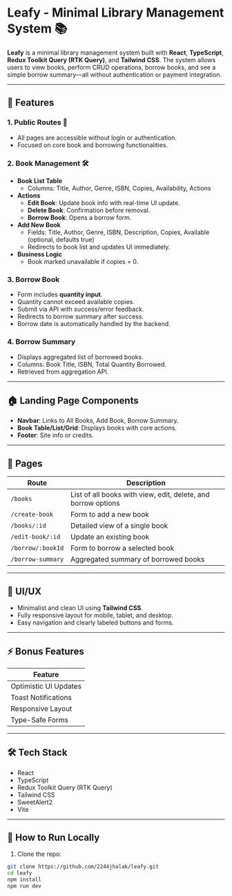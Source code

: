# Leafy - Minimal Library Management System 📚

**Leafy** is a minimal library management system built with **React**, **TypeScript**, **Redux Toolkit Query (RTK Query)**, and **Tailwind CSS**. The system allows users to view books, perform CRUD operations, borrow books, and see a simple borrow summary—all without authentication or payment integration.

---

## 🌟 Features

### 1. Public Routes 🚀
- All pages are accessible without login or authentication.
- Focused on core book and borrowing functionalities.

### 2. Book Management 🛠️
- **Book List Table**
  - Columns: Title, Author, Genre, ISBN, Copies, Availability, Actions
- **Actions**
  - **Edit Book**: Update book info with real-time UI update.
  - **Delete Book**: Confirmation before removal.
  - **Borrow Book**: Opens a borrow form.
- **Add New Book**
  - Fields: Title, Author, Genre, ISBN, Description, Copies, Available (optional, defaults true)
  - Redirects to book list and updates UI immediately.
- **Business Logic**
  - Book marked unavailable if copies = 0.

### 3. Borrow Book
- Form includes **quantity input**.
- Quantity cannot exceed available copies.
- Submit via API with success/error feedback.
- Redirects to borrow summary after success.
- Borrow date is automatically handled by the backend.

### 4. Borrow Summary
- Displays aggregated list of borrowed books.
- Columns: Book Title, ISBN, Total Quantity Borrowed.
- Retrieved from aggregation API.

---

## 🏠 Landing Page Components
- **Navbar**: Links to All Books, Add Book, Borrow Summary.
- **Book Table/List/Grid**: Displays books with core actions.
- **Footer**: Site info or credits.

---

## 📄 Pages
| Route | Description |
|-------|-------------|
| `/books` | List of all books with view, edit, delete, and borrow options |
| `/create-book` | Form to add a new book |
| `/books/:id` | Detailed view of a single book |
| `/edit-book/:id` | Update an existing book |
| `/borrow/:bookId` | Form to borrow a selected book |
| `/borrow-summary` | Aggregated summary of borrowed books |

---

## 🎨 UI/UX
- Minimalist and clean UI using **Tailwind CSS**.
- Fully responsive layout for mobile, tablet, and desktop.
- Easy navigation and clearly labeled buttons and forms.

---

## ⚡ Bonus Features
| Feature |
|---------|
| Optimistic UI Updates |
| Toast Notifications |
| Responsive Layout |
| Type-Safe Forms |

---

## 🛠️ Tech Stack
- React
- TypeScript
- Redux Toolkit Query (RTK Query)
- Tailwind CSS
- SweetAlert2
- Vite

---

## 🚀 How to Run Locally
1. Clone the repo:

```bash
git clone https://github.com/2244jhalak/leafy.git
cd leafy
npm install
npm run dev
```


